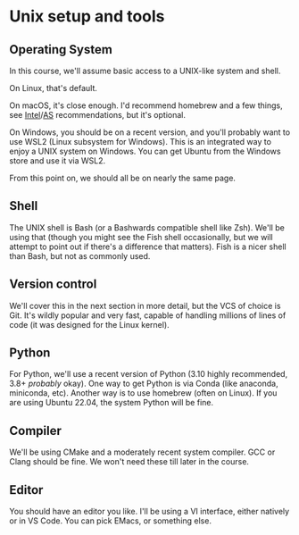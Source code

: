 # Unix setup and tools

## Operating System

In this course, we'll assume basic access to a UNIX-like system and shell.

On Linux, that's default.

On macOS, it's close enough. I'd recommend homebrew and a few things, see [Intel](https://iscinumpy.dev/post/setup-a-new-mac)/[AS](https://iscinumpy.dev/post/setup-apple-silicon/) recommendations, but it's optional.

On Windows, you should be on a recent version, and you'll probably want to use WSL2 (Linux subsystem for Windows). This is an integrated way to enjoy a UNIX system on Windows. You can get Ubuntu from the Windows store and use it via WSL2.

From this point on, we should all be on nearly the same page.

## Shell

The UNIX shell is Bash (or a Bashwards compatible shell like Zsh). We'll be using that (though you might see the Fish shell occasionally, but we will attempt to point out if there's a difference that matters). Fish is a nicer shell than Bash, but not as commonly used.

## Version control

We'll cover this in the next section in more detail, but the VCS of choice is Git. It's wildly popular and very fast, capable of handling millions of lines of code (it was designed for the Linux kernel).

## Python

For Python, we'll use a recent version of Python (3.10 highly recommended, 3.8+ _probably_ okay). One way to get Python is via Conda (like anaconda, miniconda, etc). Another way is to use homebrew (often on Linux). If you are using Ubuntu 22.04, the system Python will be fine.

## Compiler

We'll be using CMake and a moderately recent system compiler. GCC or Clang should be fine. We won't need these till later in the course.

## Editor

You should have an editor you like. I'll be using a VI interface, either natively or in VS Code. You can pick EMacs, or something else.
